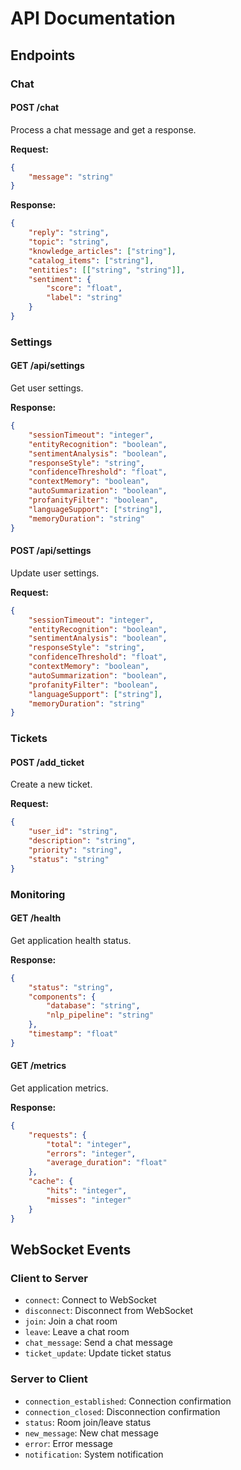 # API Documentation

## Endpoints

### Chat

#### POST /chat
Process a chat message and get a response.

**Request:**
```json
{
    "message": "string"
}
```

**Response:**
```json
{
    "reply": "string",
    "topic": "string",
    "knowledge_articles": ["string"],
    "catalog_items": ["string"],
    "entities": [["string", "string"]],
    "sentiment": {
        "score": "float",
        "label": "string"
    }
}
```

### Settings

#### GET /api/settings
Get user settings.

**Response:**
```json
{
    "sessionTimeout": "integer",
    "entityRecognition": "boolean",
    "sentimentAnalysis": "boolean",
    "responseStyle": "string",
    "confidenceThreshold": "float",
    "contextMemory": "boolean",
    "autoSummarization": "boolean",
    "profanityFilter": "boolean",
    "languageSupport": ["string"],
    "memoryDuration": "string"
}
```

#### POST /api/settings
Update user settings.

**Request:**
```json
{
    "sessionTimeout": "integer",
    "entityRecognition": "boolean",
    "sentimentAnalysis": "boolean",
    "responseStyle": "string",
    "confidenceThreshold": "float",
    "contextMemory": "boolean",
    "autoSummarization": "boolean",
    "profanityFilter": "boolean",
    "languageSupport": ["string"],
    "memoryDuration": "string"
}
```

### Tickets

#### POST /add_ticket
Create a new ticket.

**Request:**
```json
{
    "user_id": "string",
    "description": "string",
    "priority": "string",
    "status": "string"
}
```

### Monitoring

#### GET /health
Get application health status.

**Response:**
```json
{
    "status": "string",
    "components": {
        "database": "string",
        "nlp_pipeline": "string"
    },
    "timestamp": "float"
}
```

#### GET /metrics
Get application metrics.

**Response:**
```json
{
    "requests": {
        "total": "integer",
        "errors": "integer",
        "average_duration": "float"
    },
    "cache": {
        "hits": "integer",
        "misses": "integer"
    }
}
```

## WebSocket Events

### Client to Server

- `connect`: Connect to WebSocket
- `disconnect`: Disconnect from WebSocket
- `join`: Join a chat room
- `leave`: Leave a chat room
- `chat_message`: Send a chat message
- `ticket_update`: Update ticket status

### Server to Client

- `connection_established`: Connection confirmation
- `connection_closed`: Disconnection confirmation
- `status`: Room join/leave status
- `new_message`: New chat message
- `error`: Error message
- `notification`: System notification 